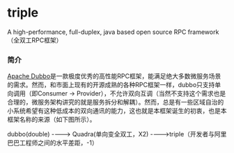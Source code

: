 # triple
A high-performance, full-duplex, java based open source RPC framework（全双工RPC框架）



### 简介

[Apache Dubbo](https://dubbo.apache.org/zh-cn/)是一款极度优秀的高性能RPC框架，能满足绝大多数微服务场景的需求。然而，和市面上现有的开源成熟的各种RPC框架一样，dubbo只支持单向调用（即Consumer -> Provider），不允许双向互调（当然不支持这个需求也是合理的，微服务架构讲究的就是服务拆分和解耦）。然而，总是有一些区域自治的小系统希望有这种低成本的双向通讯的能力，这也就是本框架诞生的初衷，也是本框架名称的来源（如下图所示）。

dubbo(double)  ----> Quadra(单向变全双工，X2) ---->triple（开发者与阿里巴巴工程师之间的水平差距，-1）